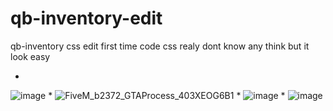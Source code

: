 # qb-inventory-edit
qb-inventory css edit first time code css realy dont know any think but it look easy

*
![image](https://user-images.githubusercontent.com/89742984/165863749-4ee3d2f5-125d-4cd5-a3da-04757277dc43.png)
*
![FiveM_b2372_GTAProcess_403XEOG6B1](https://user-images.githubusercontent.com/89742984/165863598-0281352a-8bc1-41f7-b39c-19bce768cc6c.png)
*
![image](https://user-images.githubusercontent.com/89742984/165863932-ffc8739c-59eb-4ac1-bee6-9e2d26715b0e.png)
*
![image](https://user-images.githubusercontent.com/89742984/165863952-50cd952e-ce6f-4f84-b10f-03115200f21e.png)
